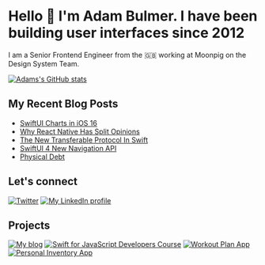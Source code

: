 # Hello 👋 I'm Adam Bulmer. I have been building user interfaces since 2012

I am a Senior Frontend Engineer from the 🇬🇧 working at Moonpig on the Design System Team.

[![Adams's GitHub stats](https://github-readme-stats.vercel.app/api?username=mintuz&count_private=true&show_icons=true&theme=highcontrast)](https://github.com/anuraghazra/github-readme-stats)

## My Recent Blog Posts

<!-- BLOG-POST-LIST:START -->
- [SwiftUI Charts in iOS 16](https://www.swiftforjs.dev/blog/swiftui-charts-wwdc-2022)
- [Why React Native Has Split Opinions](https://www.swiftforjs.dev/blog/why-react-native-split-opinions)
- [The New Transferable Protocol In Swift](https://www.swiftforjs.dev/blog/transferable-protocol)
- [SwiftUI 4 New Navigation API](https://www.swiftforjs.dev/blog/swiftui-4-new-navigation-api)
- [Physical Debt](https://mintuz.com/blog/physical-debt)
<!-- BLOG-POST-LIST:END -->

## Let's connect

[![Twitter](https://img.shields.io/badge/twitter-blue.svg?&style=for-the-badge&logo=twitter&logoColor=white)](http://twitter.com/mintuz)
[![My LinkedIn profile](https://img.shields.io/badge/linkedin-%230077B5.svg?&style=for-the-badge&logo=linkedin&logoColor=white)](https://www.linkedin.com/in/adambulmer)

## Projects

[![My blog](https://img.shields.io/badge/Personal%20Website-mintuz.com-%234c35ca)](https://mintuz.com)
[![Swift for JavaScript Developers Course](https://img.shields.io/badge/Online%20Course-swiftforjs.dev-%23DB2877)](https://swiftforjs.dev)
[![Workout Plan App](https://img.shields.io/badge/App-workoutplan.app-%234c35ca)](https://workoutplan.app)
[![Personal Inventory App](https://img.shields.io/badge/App-belongings.app-%231d71ec)](https://belongings.app)
